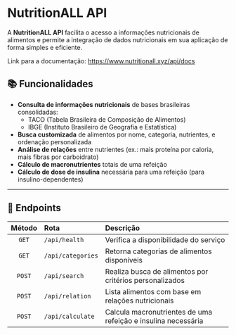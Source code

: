 # NutritionALL API

A **NutritionALL API** facilita o acesso a informações nutricionais de alimentos e permite a integração de dados nutricionais em sua aplicação de forma simples e eficiente.

Link para a documentação: https://www.nutritionall.xyz/api/docs 

## 📚 Funcionalidades

- **Consulta de informações nutricionais** de bases brasileiras consolidadas:
  - TACO (Tabela Brasileira de Composição de Alimentos)
  - IBGE (Instituto Brasileiro de Geografia e Estatística)
- **Busca customizada** de alimentos por nome, categoria, nutrientes, e ordenação personalizada
- **Análise de relações** entre nutrientes (ex.: mais proteína por caloria, mais fibras por carboidrato)
- **Cálculo de macronutrientes** totais de uma refeição
- **Cálculo de dose de insulina** necessária para uma refeição (para insulino-dependentes)

---


## 🔗 Endpoints

| Método | Rota                      | Descrição |
|:------:|:---------------------------|:----------|
| `GET`  | `/api/health`               | Verifica a disponibilidade do serviço |
| `GET`  | `/api/categories`           | Retorna categorias de alimentos disponíveis |
| `POST` | `/api/search`               | Realiza busca de alimentos por critérios personalizados |
| `POST` | `/api/relation`             | Lista alimentos com base em relações nutricionais |
| `POST` | `/api/calculate`     | Calcula macronutrientes de uma refeição e insulina necessária |



